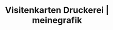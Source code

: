 ---
title: "Visitenkarten Druckerei | meinegrafik"
url: /koeln/visitenkarten-druckerei-meinegrafik/
shop: Kopieren
---